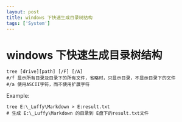```yaml
---
layout: post
title: windows 下快速生成目录树结构
tags: ['System']
---
```


# windows 下快速生成目录树结构

```shell
tree [drive][path] [/F] [/A]
#/f 显示所有目录及目录下的所有文件，省略时，只显示目录，不显示目录下的文件
#/a 使用ASCII字符，而不使用扩展字符
```

Example: 
```shell
tree E:\_Luffy\Markdown > E:result.txt
# 生成 E:\_Luffy\Markdown 的目录到 E盘下的result.txt文件
```
